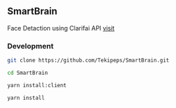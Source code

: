 ## SmartBrain

Face Detaction using Clarifai API [visit](https://smt-brain-app.herokuapp.com/)

### Development

```bash
git clone https://github.com/Tekipeps/SmartBrain.git
```

```bash
cd SmartBrain
```

```bash
yarn install:client
```

```bash
yarn install
```
